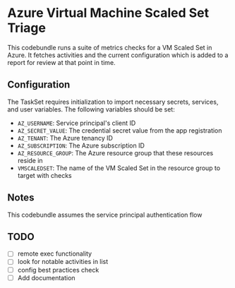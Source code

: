 # Azure Virtual Machine Scaled Set Triage
This codebundle runs a suite of metrics checks for a VM Scaled Set in Azure. It fetches activities and the current configuration which is added to a report for review at that point in time.

## Configuration

The TaskSet requires initialization to import necessary secrets, services, and user variables. The following variables should be set:

- `AZ_USERNAME`: Service principal's client ID
- `AZ_SECRET_VALUE`: The credential secret value from the app registration
- `AZ_TENANT`: The Azure tenancy ID
- `AZ_SUBSCRIPTION`: The Azure subscription ID
- `AZ_RESOURCE_GROUP`: The Azure resource group that these resources reside in
- `VMSCALEDSET`: The name of the VM Scaled Set in the resource group to target with checks

## Notes

This codebundle assumes the service principal authentication flow

## TODO
- [ ] remote exec functionality
- [ ] look for notable activities in list
- [ ] config best practices check
- [ ] Add documentation